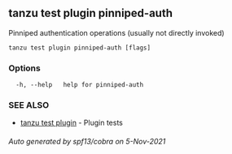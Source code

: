 ## tanzu test plugin pinniped-auth

Pinniped authentication operations (usually not directly invoked)

```
tanzu test plugin pinniped-auth [flags]
```

### Options

```
  -h, --help   help for pinniped-auth
```

### SEE ALSO

* [tanzu test plugin](tanzu_test_plugin.md)	 - Plugin tests

###### Auto generated by spf13/cobra on 5-Nov-2021
